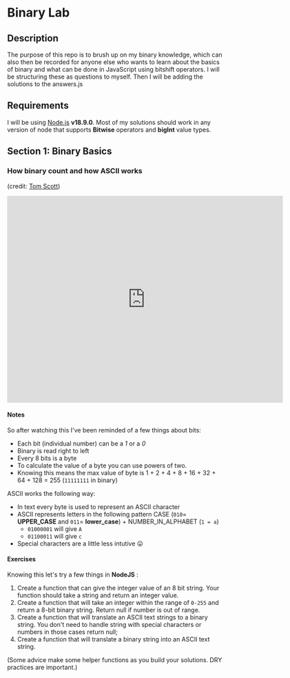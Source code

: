# Binary Lab

## Description 

The purpose of this repo is to brush up on my binary knowledge, which can also then be recorded for anyone else who wants to learn about the basics of binary and what can be done in JavaScript using bitshift operators. I will be structuring these as questions to myself. Then I will be adding the solutions to the answers.js

## Requirements

I will be using [Node.js](https://nodejs.org/en/) **v18.9.0**.
 Most of my solutions should work in any version of node that supports **Bitwise** operators and **bigInt** value types.

##  Section 1: Binary Basics

### How binary count and how ASCII works

(credit: [Tom Scott](https://www.youtube.com/c/TomScottGo))

<iframe
    width="640"
    height="480"
    src="https://www.youtube.com/embed/wCQSIub_g7M"
    frameborder="0"
    allow="autoplay; encrypted-media"
    allowfullscreen
> </iframe>

#### Notes

So after watching this I've been reminded of a few things about bits:
- Each bit (individual number) can be a *1* or a *0* 
- Binary is read right to left
- Every 8 bits is a byte
- To calculate the value of a byte you can use powers of two.
- Knowing this means the max value of byte is 1 + 2 + 4 + 8 + 16 + 32 + 64 + 128 = 255 (`11111111` in binary)

ASCII works the following way:
- In text every byte is used to represent an ASCII character
- ASCII represents letters in the following pattern CASE (`010`= **UPPER_CASE** and `011`= **lower_case**) + NUMBER_IN_ALPHABET (`1 = a`)
  - `01000001` will give `A`
  - `01100011` will give `c`
- Special characters are a little less intutive 😛

#### Exercises

Knowing this let's try a few things in **NodeJS** : 

1. Create a function that can give the integer value of an 8 bit string. Your function should take a string and return an integer value.
2. Create a function that will take an integer within the range of `0-255` and return a 8-bit binary string. Return null if number is out of range.
3. Create a function that will translate an ASCII text strings to a binary string. You don't need to handle string with special characters or numbers in those cases return null;
4. Create a function that will translate a binary string into an ASCII text string.

(Some advice make some helper functions as you build your solutions. DRY practices are important.)
